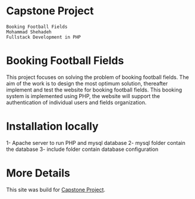 # Capstone Project

```
Booking Football Fields
Mohammad Shehadeh
Fullstack Development in PHP
```

# Booking Football Fields
This project focuses on solving the problem of booking football fields. The aim of the work is to 
design the most optimum solution, thereafter implement and test the website for booking football
fields. This booking system is implemented using PHP, the website will support the 
authentication of individual users and fields organization.

# Installation locally
1- Apache server to run PHP and mysql database
2- mysql folder contain the database 
3- include folder contain database configuration

# More Details
This site was build for [Capstone Project](https://drive.google.com/file/d/1jjA25Gf3B4wwoCIQojCvEVckXKokPyyp/view?usp=sharing).



 
